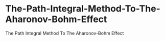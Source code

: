 # The-Path-Integral-Method-To-The-Aharonov-Bohm-Effect
The Path Integral Method To The Aharonov-Bohm Effect
